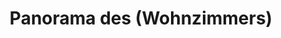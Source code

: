 ---
layout: /panorama.ect
project: '/web/projects/private/treasure-island'
image: 'http://hub.acherno.com/svn/ostrovat-na-sakrovishtata/Site/Panorami/KEA_Mila_HD_Hol_FINAL_Panorama.jpg'
title: 'Panorama des (Wohnzimmers)'
sitemap: false
---